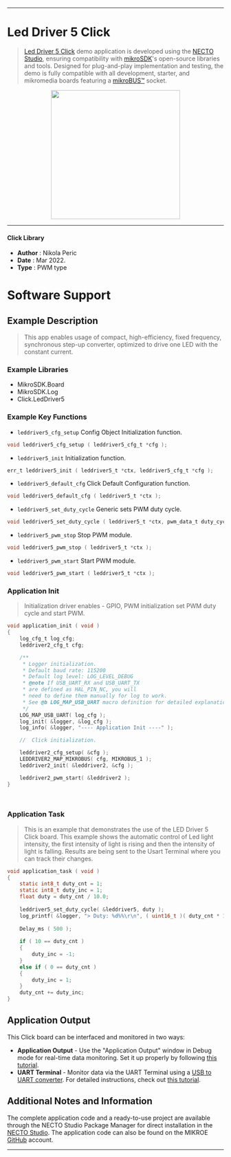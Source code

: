 
---
# Led Driver 5 Click

> [Led Driver 5 Click](https://www.mikroe.com/?pid_product=MIKROE-3297) demo application is developed using
the [NECTO Studio](https://www.mikroe.com/necto), ensuring compatibility with [mikroSDK](https://www.mikroe.com/mikrosdk)'s
open-source libraries and tools. Designed for plug-and-play implementation and testing, the demo is fully compatible with
all development, starter, and mikromedia boards featuring a [mikroBUS&trade;](https://www.mikroe.com/mikrobus) socket.

<p align="center">
  <img src="https://www.mikroe.com/?pid_product=MIKROE-3297&image=1" height=300px>
</p>

---

#### Click Library

- **Author**        : Nikola Peric
- **Date**          : Mar 2022.
- **Type**          : PWM type

# Software Support

## Example Description

> This app enables usage of compact, high-efficiency, fixed frequency,
> synchronous step-up converter, optimized to drive one LED with the constant current.

### Example Libraries

- MikroSDK.Board
- MikroSDK.Log
- Click.LedDriver5

### Example Key Functions

- `leddriver5_cfg_setup` Config Object Initialization function. 
```c
void leddriver5_cfg_setup ( leddriver5_cfg_t *cfg );
``` 
 
- `leddriver5_init` Initialization function. 
```c
err_t leddriver5_init ( leddriver5_t *ctx, leddriver5_cfg_t *cfg );
```

- `leddriver5_default_cfg` Click Default Configuration function. 
```c
void leddriver5_default_cfg ( leddriver5_t *ctx );
```

- `leddriver5_set_duty_cycle` Generic sets PWM duty cycle. 
```c
void leddriver5_set_duty_cycle ( leddriver5_t *ctx, pwm_data_t duty_cycle );
```
 
- `leddriver5_pwm_stop` Stop PWM module. 
```c
void leddriver5_pwm_stop ( leddriver5_t *ctx );
```

- `leddriver5_pwm_start` Start PWM module. 
```c
void leddriver5_pwm_start ( leddriver5_t *ctx );
```

### Application Init

> Initialization driver enables - GPIO,
> PWM initialization set PWM duty cycle and start PWM. 

```c
void application_init ( void )
{
    log_cfg_t log_cfg;
    leddriver2_cfg_t cfg;

    /** 
     * Logger initialization.
     * Default baud rate: 115200
     * Default log level: LOG_LEVEL_DEBUG
     * @note If USB_UART_RX and USB_UART_TX 
     * are defined as HAL_PIN_NC, you will 
     * need to define them manually for log to work. 
     * See @b LOG_MAP_USB_UART macro definition for detailed explanation.
     */
    LOG_MAP_USB_UART( log_cfg );
    log_init( &logger, &log_cfg );
    log_info( &logger, "---- Application Init ----" );

    //  Click initialization.

    leddriver2_cfg_setup( &cfg );
    LEDDRIVER2_MAP_MIKROBUS( cfg, MIKROBUS_1 );
    leddriver2_init( &leddriver2, &cfg );

    leddriver2_pwm_start( &leddriver2 );
}

  
```

### Application Task

>  This is an example that demonstrates the use of the LED Driver 5 Click board.
>  This example shows the automatic control of Led light intensity,
>  the first intensity of light is rising and then the intensity of light is falling.
>  Results are being sent to the Usart Terminal where you can track their changes.

```c
void application_task ( void )
{
    static int8_t duty_cnt = 1;
    static int8_t duty_inc = 1;
    float duty = duty_cnt / 10.0;
    
    leddriver5_set_duty_cycle( &leddriver5, duty );
    log_printf( &logger, "> Duty: %d%%\r\n", ( uint16_t )( duty_cnt * 10 ) );
    
    Delay_ms ( 500 );
    
    if ( 10 == duty_cnt ) 
    {
        duty_inc = -1;
    }
    else if ( 0 == duty_cnt ) 
    {
        duty_inc = 1;
    }
    duty_cnt += duty_inc;
}
```


## Application Output

This Click board can be interfaced and monitored in two ways:
- **Application Output** - Use the "Application Output" window in Debug mode for real-time data monitoring.
Set it up properly by following [this tutorial](https://www.youtube.com/watch?v=ta5yyk1Woy4).
- **UART Terminal** - Monitor data via the UART Terminal using
a [USB to UART converter](https://www.mikroe.com/click/interface/usb?interface*=uart,uart). For detailed instructions,
check out [this tutorial](https://help.mikroe.com/necto/v2/Getting%20Started/Tools/UARTTerminalTool).

## Additional Notes and Information

The complete application code and a ready-to-use project are available through the NECTO Studio Package Manager for 
direct installation in the [NECTO Studio](https://www.mikroe.com/necto). The application code can also be found on
the MIKROE [GitHub](https://github.com/MikroElektronika/mikrosdk_click_v2) account.

---
